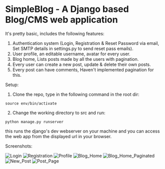 # SimpleBlog - A Django based Blog/CMS web application

It's pretty basic, includes the following features:

1. Authentication system (Login, Registration & Reset Password via email, Set SMTP details in settings.py to send reset pass emails).
2. User profile, an editable username, avatar for every user.
3. Blog home, Lists posts made by all the users with pagination.
4. Every user can create a new post, update & delete their own posts.
5. Every post can have comments, Haven't implemented pagination for this.

Setup:

1. Clone the repo, type in the following command in the root dir:

``` source env/bin/activate ```

2. Change the working directory to src and run:

``` python manage.py runserver ```

this runs the django's dev webserver on your machine and you can access the web app from the displayed url in your browser.

Screenshots:

![Login](screenshots/login.png)
![Registration](screenshots/reg.png)
![Profile](screenshots/profile.png)
![Blog_Home](screenshots/bloghome.png)
![Blog_Home_Paginated](screenshots/bloghome_p.png)
![New_Post](screenshots/new_post.png)
![Post_Page](screenshots/post_page.png)
